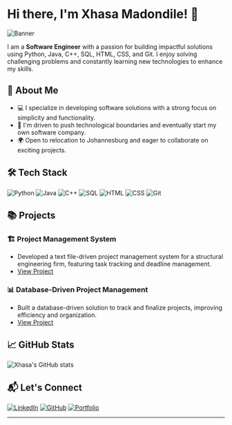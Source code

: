 # Hi there, I'm Xhasa Madondile! 👋

![Banner](https://i.imgur.com/yourbannerimage.png)

I am a **Software Engineer** with a passion for building impactful solutions using Python, Java, C++, SQL, HTML, CSS, and Git. I enjoy solving challenging problems and constantly learning new technologies to enhance my skills.

## 🚀 About Me
- 💻 I specialize in developing software solutions with a strong focus on simplicity and functionality.
- 🎯 I'm driven to push technological boundaries and eventually start my own software company.
- 🌍 Open to relocation to Johannesburg and eager to collaborate on exciting projects.

## 🛠️ Tech Stack

![Python](https://img.shields.io/badge/Python-3776AB?style=for-the-badge&logo=python&logoColor=white)
![Java](https://img.shields.io/badge/Java-ED8B00?style=for-the-badge&logo=java&logoColor=white)
![C++](https://img.shields.io/badge/C++-00599C?style=for-the-badge&logo=c%2B%2B&logoColor=white)
![SQL](https://img.shields.io/badge/SQL-4479A1?style=for-the-badge&logo=postgresql&logoColor=white)
![HTML](https://img.shields.io/badge/HTML5-E34F26?style=for-the-badge&logo=html5&logoColor=white)
![CSS](https://img.shields.io/badge/CSS3-1572B6?style=for-the-badge&logo=css3&logoColor=white)
![Git](https://img.shields.io/badge/Git-F05032?style=for-the-badge&logo=git&logoColor=white)

## 📚 Projects

### 🏗️ Project Management System
- Developed a text file-driven project management system for a structural engineering firm, featuring task tracking and deadline management.
- [View Project](https://github.com/madondile26/Capstone-Project-III)

### 📊 Database-Driven Project Management
- Built a database-driven solution to track and finalize projects, improving efficiency and organization.
- [View Project](https://github.com/madondile26/Capstone-Project-I-Databases)

## 📈 GitHub Stats
![Xhasa's GitHub stats](https://github-readme-stats.vercel.app/api?username=madondile26&show_icons=true&theme=radical)

## 📬 Let's Connect

[![LinkedIn](https://img.shields.io/badge/LinkedIn-0077B5?style=for-the-badge&logo=linkedin&logoColor=white)](https://www.linkedin.com/in/xhasa-madondile-47a705231/)
[![GitHub](https://img.shields.io/badge/GitHub-181717?style=for-the-badge&logo=github&logoColor=white)](https://github.com/madondile26)
[![Portfolio](https://img.shields.io/badge/Portfolio-000000?style=for-the-badge&logo=About.me&logoColor=white)](https://www.hyperiondev.com/portfolio/XM21030000312/)

---
